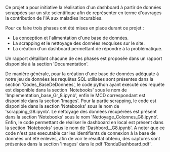 Ce projet a pour initiative la réalisation d'un dashboard à partir de données scrappées sur un site scientifique afin de représenter en terme d'ouvrages la contribution de l'IA aux maladies incurables.

Pour ce faire trois phases ont été mises en place durant ce projet : 

- La conception et l'alimentation d'une base de données.
- La scrapping et le nettoyage des données recquises sur le site.
- La création d'un dashboard permettant de répondre à la problématique.

Un rapport détaillant chacune de ces phases est proposée dans un rapport disponible à la section 'Documentation'.

De manière générale, pour la création d'une base de données adéquate à notre jeu de données les requêtes SQL utilisées sont présentes dans la section 'Codes_BaseDeDonnees', le code python ayant executé ces requête est disponible dans la section 'Notebooks' sous le nom de 'Implementation_base_Gr_8.ipynb', enfin le MCD correspondant est disponible dans la section 'Images'.
Pour la partie scrapping, le code est disponible dans la section 'Notebooks' sous le nom de 'scrapping_G8.ipynb'.
Le nettoyage des données récupérées est présent dans la section 'Notebooks' sous le nom 'Nettoyage_Colonnes_G8.ipynb'.
Enfin, le code permettant de réaliser le dashboard en local est présent dans la section 'Notebooks' sous le nom de 'Dashbord__G8.ipynb'.
A noter que ce code n'est pas executable car les identifiants de connexion à la base de données ont été enlevés, afin de voir le résultat obtenu, des captures sont présentes dans la section 'Images' dans le pdf 'RenduDashboard.pdf'.
